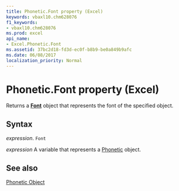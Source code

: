 ```yaml
---
title: Phonetic.Font property (Excel)
keywords: vbaxl10.chm628076
f1_keywords:
- vbaxl10.chm628076
ms.prod: excel
api_name:
- Excel.Phonetic.Font
ms.assetid: 37bc2d18-fd3d-ec0f-b8b9-be0a849b9afc
ms.date: 06/08/2017
localization_priority: Normal
---
```



# Phonetic.Font property (Excel)

Returns a  **[Font](Excel.Font(object).md)** object that represents the font of the specified object.


## Syntax

_expression_. `Font`

_expression_ A variable that represents a [Phonetic](Excel.Phonetic.md) object.


## See also


[Phonetic Object](Excel.Phonetic.md)

